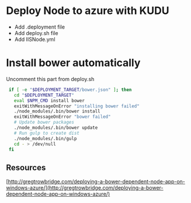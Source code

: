 # Deploy Node to azure with KUDU

* Add .deployment file
* Add deploy.sh file
* Add IISNode.yml

# Install bower automatically

Uncomment this part from deploy.sh


```bash
 if [ -e "$DEPLOYMENT_TARGET/bower.json" ]; then
   cd "$DEPLOYMENT_TARGET"
   eval $NPM_CMD install bower
   exitWithMessageOnError "installing bower failed"
   ./node_modules/.bin/bower install
   exitWithMessageOnError "bower failed"
   # Update bower packages
   ./node_modules/.bin/bower update
   # Run gulp to create dist
   ./node_modules/.bin/gulp 
   cd - > /dev/null
 fi
```

## Resources
[http://gregtrowbridge.com/deploying-a-bower-dependent-node-app-on-windows-azure/](http://gregtrowbridge.com/deploying-a-bower-dependent-node-app-on-windows-azure/)
